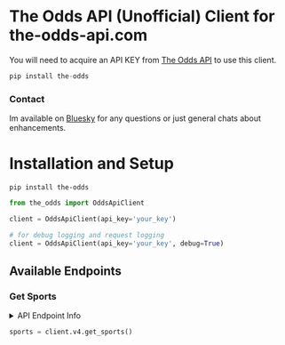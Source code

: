 # The Odds API (Unofficial) Client for the-odds-api.com

You will need to acquire an API KEY from [The Odds API](https://the-odds-api.com/) to use this client.

```python
pip install the-odds
```

### Contact
Im available on [Bluesky](https://bsky.app/profile/coreyjs.dev) for any questions or just general chats about enhancements.


# Installation and Setup
```
pip install the-odds
```

```python
from the_odds import OddsApiClient

client = OddsApiClient(api_key='your_key')

# for debug logging and request logging
client = OddsApiClient(api_key='your_key', debug=True)
```

## Available Endpoints

### Get Sports

<details>
    <summary>API Endpoint Info</summary>

**Endpoint:** `/v4/sports`  
**Method:** GET  
**Formats:** JSON


| Param | Type | Ex           | Note |
|-------|------|--------------|----|
| all   | bool | True / False | Optional - if this parameter is set to true (all=true), a list of both in and out of season sports will be returned |

</details>

```python
sports = client.v4.get_sports()
```